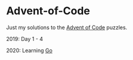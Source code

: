 # Advent-of-Code
Just my solutions to the [Advent of Code](https://adventofcode.com/) puzzles.

2019: Day 1 - 4

2020: Learning [Go](https://golang.org/)
